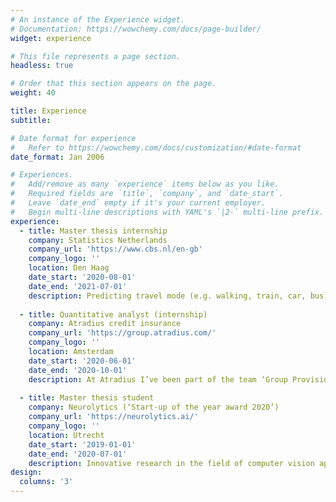 ```yaml
---
# An instance of the Experience widget.
# Documentation: https://wowchemy.com/docs/page-builder/
widget: experience

# This file represents a page section.
headless: true

# Order that this section appears on the page.
weight: 40

title: Experience
subtitle:

# Date format for experience
#   Refer to https://wowchemy.com/docs/customization/#date-format
date_format: Jan 2006

# Experiences.
#   Add/remove as many `experience` items below as you like.
#   Required fields are `title`, `company`, and `date_start`.
#   Leave `date_end` empty if it's your current employer.
#   Begin multi-line descriptions with YAML's `|2-` multi-line prefix.
experience:
  - title: Master thesis internship 
    company: Statistics Netherlands
    company_url: 'https://www.cbs.nl/en-gb'
    company_logo: ''
    location: Den Haag
    date_start: '2020-08-01'
    date_end: '2021-07-01'
    description: Predicting travel mode (e.g. walking, train, car, bus) based on GPS data for the purpose of reducing respondent burden and increasing spatial and temporal precision in travel mode data compared with a commonly used alternative: diary-based studies.
    
  - title: Quantitative analyst (internship)
    company: Atradius credit insurance
    company_url: 'https://group.atradius.com/'
    company_logo: ''
    location: Amsterdam
    date_start: '2020-06-01'
    date_end: '2020-10-01'
    description: At Atradius I’ve been part of the team ‘Group Provisioning’. They create the modelled books so that the company sets apart enough to pay out claims, but retains enough to invest. I created mathematical documentation on statistical models using R andinvestigated feasibility of (bayesian) alternative statistical models.
    
  - title: Master thesis student
    company: Neurolytics (‘Start-up of the year award 2020’)
    company_url: 'https://neurolytics.ai/'
    company_logo: ''
    location: Utrecht
    date_start: '2019-01-01'
    date_end: '2020-07-01'
    description: Innovative research in the field of computer vision applied to the recruitment process. The research was about finding a match between personality, company culture and job position using facial analysis and predictive models.
design:
  columns: '3'
---
```

